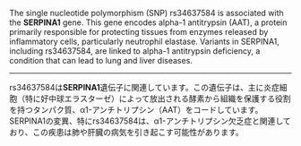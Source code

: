 The single nucleotide polymorphism (SNP) rs34637584 is associated with the **SERPINA1** gene. This gene encodes alpha-1 antitrypsin (AAT), a protein primarily responsible for protecting tissues from enzymes released by inflammatory cells, particularly neutrophil elastase. Variants in SERPINA1, including rs34637584, are linked to alpha-1 antitrypsin deficiency, a condition that can lead to lung and liver diseases.

---

rs34637584は**SERPINA1**遺伝子に関連しています。この遺伝子は、主に炎症細胞（特に好中球エラスターゼ）によって放出される酵素から組織を保護する役割を持つタンパク質、α1-アンチトリプシン（AAT）をコードしています。SERPINA1の変異、特にrs34637584は、α1-アンチトリプシン欠乏症と関連しており、この疾患は肺や肝臓の病気を引き起こす可能性があります。